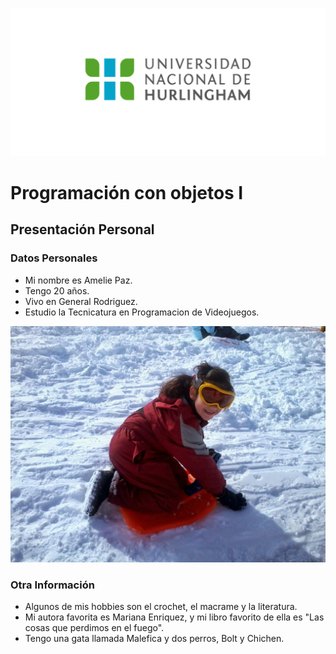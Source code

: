 ![Logo UNAHUR](./assets/UNAHUR.png)

# Programación con objetos I
## Presentación Personal

### Datos Personales
- Mi nombre es Amelie Paz.
- Tengo 20 años.
- Vivo en General Rodriguez.
- Estudio la Tecnicatura en Programacion de Videojuegos.

![Amelie Paz](./assets/lil%20ame.jpg)


### Otra Información
- Algunos de mis hobbies son el crochet, el macrame y la literatura.
- Mi autora favorita es Mariana Enriquez, y mi libro favorito de ella es "Las cosas que perdimos en el fuego".
- Tengo una gata llamada Malefica y dos perros, Bolt y Chichen. 
